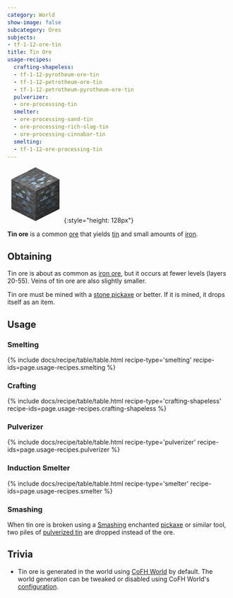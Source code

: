 ```yaml
---
category: World
show-image: false
subcategory: Ores
subjects:
- tf-1-12-ore-tin
title: Tin Ore
usage-recipes:
  crafting-shapeless:
  - tf-1-12-pyrotheum-ore-tin
  - tf-1-12-petrotheum-ore-tin
  - tf-1-12-petrotheum-pyrotheum-ore-tin
  pulverizer:
  - ore-processing-tin
  smelter:
  - ore-processing-sand-tin
  - ore-processing-rich-slag-tin
  - ore-processing-cinnabar-tin
  smelting:
  - tf-1-12-ore-processing-tin
---
```


![Tin ore](/assets/images/docs/1.12/thermal-foundation/ore-tin.png){:style="height: 128px"}


**Tin ore** is a common [ore](https://minecraft.gamepedia.com/Ore) that yields
[tin](../tin-ingot/) and small amounts of
[iron](https://minecraft.gamepedia.com/Iron_Ingot).


Obtaining
---------

Tin ore is about as common as [iron
ore](https://minecraft.gamepedia.com/Iron_Ore), but it occurs at fewer levels
(layers 20-55). Veins of tin ore are also slightly smaller.

Tin ore must be mined with a [stone
pickaxe](https://minecraft.gamepedia.com/Pickaxe) or better. If it is mined, it
drops itself as an item.


Usage
-----

### Smelting
{% include docs/recipe/table/table.html recipe-type='smelting' recipe-ids=page.usage-recipes.smelting %}

### Crafting
{% include docs/recipe/table/table.html recipe-type='crafting-shapeless' recipe-ids=page.usage-recipes.crafting-shapeless %}

### Pulverizer
{% include docs/recipe/table/table.html recipe-type='pulverizer' recipe-ids=page.usage-recipes.pulverizer %}

### Induction Smelter
{% include docs/recipe/table/table.html recipe-type='smelter' recipe-ids=page.usage-recipes.smelter %}

### Smashing
When tin ore is broken using a [Smashing](../../cofh-core/smashing/) enchanted
[pickaxe](https://minecraft.gamepedia.com/Pickaxe) or similar tool, two piles of
[pulverized tin](../pulverized-tin/) are dropped instead
of the ore.


Trivia
------

* Tin ore is generated in the world using [CoFH World](../../cofh-world/) by
  default. The world generation can be tweaked or disabled using CoFH World's
  [configuration](../../cofh-world/world-generator-configuration/).
